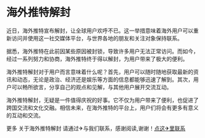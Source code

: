 # 海外推特解封

近日，海外推特宣布解封，让全球用户欢呼不已。这一举措意味着海外用户可以重新访问并使用这一社交媒体平台，与世界各地的朋友和关注对象保持联系。

据悉，海外推特在此前因某些原因被封锁，导致许多用户无法正常访问。而如今，经过一系列努力和协商，海外推特终于得以解封，为用户带来了极大的便利。

海外推特解封对于用户而言意味着什么呢？首先，用户可以随时随地获取最新的资讯和动态，无论是政治、经济还是娱乐等方面的信息都能够迅速了解到。其次，用户可以畅所欲言，分享自己的观点和见解，与其他用户展开交流互动。

海外推特解封，无疑是一件值得庆祝的好事。它不仅为用户带来了便利，也促进了跨国交流和文化交融。相信未来，在海外推特的平台上，用户们将会有更多有意义的互动和交流。

更多 关于海外推特解封 请通过✈与我们联系，感谢阅读,谢谢！[点这✈里联系](https://lm.k02.cc)